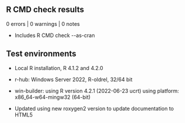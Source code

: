 ## R CMD check results

0 errors | 0 warnings | 0 notes

* Includes R CMD check --as-cran

## Test environments

* Local R installation, R 4.1.2 and 4.2.0
* r-hub: Windows Server 2022, R-oldrel, 32/64 bit
* win-builder: using R version 4.2.1 (2022-06-23 ucrt) using platform: x86_64-w64-mingw32 (64-bit)

* Updated using new roxygen2 version to update documentation to HTML5
